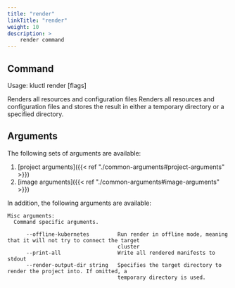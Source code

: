 ```yaml
---
title: "render"
linkTitle: "render"
weight: 10
description: >
    render command
---
```


## Command
<!-- BEGIN SECTION "render" "Usage" false -->
Usage: kluctl render [flags]

Renders all resources and configuration files
Renders all resources and configuration files and stores the result in either
a temporary directory or a specified directory.

<!-- END SECTION -->

## Arguments
The following sets of arguments are available:
1. [project arguments]({{< ref "./common-arguments#project-arguments" >}})
1. [image arguments]({{< ref "./common-arguments#image-arguments" >}})

In addition, the following arguments are available:
<!-- BEGIN SECTION "render" "Misc arguments" true -->
```
Misc arguments:
  Command specific arguments.

      --offline-kubernetes         Run render in offline mode, meaning that it will not try to connect the target
                                   cluster
      --print-all                  Write all rendered manifests to stdout
      --render-output-dir string   Specifies the target directory to render the project into. If omitted, a
                                   temporary directory is used.

```
<!-- END SECTION -->